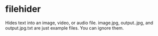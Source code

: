 # filehider
Hides text into an image, video, or audio file. 
image.jpg, output..jpg, and output.jpg.txt are just example files. You can ignore them.
